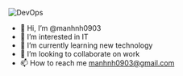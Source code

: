 
![DevOps](https://github.com/manhnh0903/manhnh0903/assets/63155841/cfdde1bf-bc03-42c3-a1f7-f9666a6e804f)

- 👋 Hi, I’m @manhnh0903
- 👀 I’m interested in IT
- 🌱 I’m currently learning new technology
- 💞️ I’m looking to collaborate on work
- 📫 How to reach me manhnh0903@gmail.com

<!---
manhnh0903/manhnh0903 is a ✨ special ✨ repository because its `README.md` (this file) appears on your GitHub profile.
You can click the Preview link to take a look at your changes.
--->
